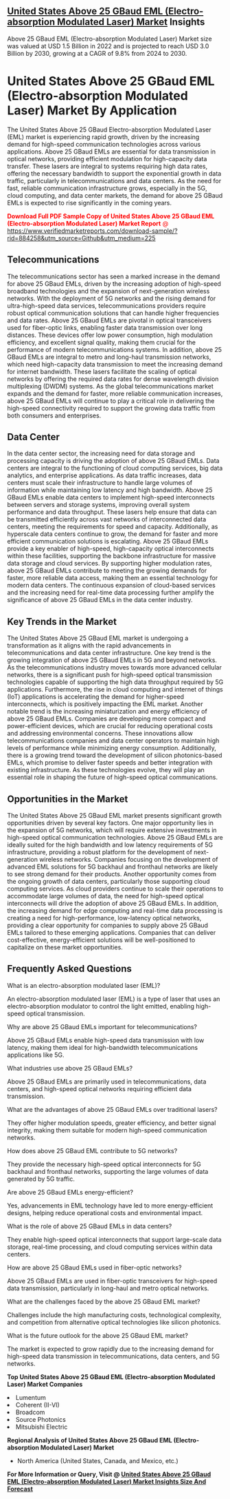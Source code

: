 <h2><a href="https://www.verifiedmarketreports.com/download-sample/?rid=884258&amp;utm_source=Github&amp;utm_medium=225" target="_blank">United States Above 25 GBaud EML (Electro-absorption Modulated Laser) Market</a> Insights</h2><p>Above 25 GBaud EML (Electro-absorption Modulated Laser) Market size was valued at USD 1.5 Billion in 2022 and is projected to reach USD 3.0 Billion by 2030, growing at a CAGR of 9.8% from 2024 to 2030.</p><p><h1>United States Above 25 GBaud EML (Electro-absorption Modulated Laser) Market By Application</h1> <p>The United States Above 25 GBaud Electro-absorption Modulated Laser (EML) market is experiencing rapid growth, driven by the increasing demand for high-speed communication technologies across various applications. Above 25 GBaud EMLs are essential for data transmission in optical networks, providing efficient modulation for high-capacity data transfer. These lasers are integral to systems requiring high data rates, offering the necessary bandwidth to support the exponential growth in data traffic, particularly in telecommunications and data centers. As the need for fast, reliable communication infrastructure grows, especially in the 5G, cloud computing, and data center markets, the demand for above 25 GBaud EMLs is expected to rise significantly in the coming years. <p><span class=""><span style="color: #ff0000;"><strong>Download Full PDF Sample Copy of United States Above 25 GBaud EML (Electro-absorption Modulated Laser) Market Report</strong> @ </span><a href="https://www.verifiedmarketreports.com/download-sample/?rid=884258&amp;utm_source=Github&amp;utm_medium=225" target="_blank">https://www.verifiedmarketreports.com/download-sample/?rid=884258&amp;utm_source=Github&amp;utm_medium=225</a></span></p></p> <h2>Telecommunications</h2> <p>The telecommunications sector has seen a marked increase in the demand for above 25 GBaud EMLs, driven by the increasing adoption of high-speed broadband technologies and the expansion of next-generation wireless networks. With the deployment of 5G networks and the rising demand for ultra-high-speed data services, telecommunications providers require robust optical communication solutions that can handle higher frequencies and data rates. Above 25 GBaud EMLs are pivotal in optical transceivers used for fiber-optic links, enabling faster data transmission over long distances. These devices offer low power consumption, high modulation efficiency, and excellent signal quality, making them crucial for the performance of modern telecommunications systems. In addition, above 25 GBaud EMLs are integral to metro and long-haul transmission networks, which need high-capacity data transmission to meet the increasing demand for internet bandwidth. These lasers facilitate the scaling of optical networks by offering the required data rates for dense wavelength division multiplexing (DWDM) systems. As the global telecommunications market expands and the demand for faster, more reliable communication increases, above 25 GBaud EMLs will continue to play a critical role in delivering the high-speed connectivity required to support the growing data traffic from both consumers and enterprises. <h2>Data Center</h2> <p>In the data center sector, the increasing need for data storage and processing capacity is driving the adoption of above 25 GBaud EMLs. Data centers are integral to the functioning of cloud computing services, big data analytics, and enterprise applications. As data traffic increases, data centers must scale their infrastructure to handle large volumes of information while maintaining low latency and high bandwidth. Above 25 GBaud EMLs enable data centers to implement high-speed interconnects between servers and storage systems, improving overall system performance and data throughput. These lasers help ensure that data can be transmitted efficiently across vast networks of interconnected data centers, meeting the requirements for speed and capacity. Additionally, as hyperscale data centers continue to grow, the demand for faster and more efficient communication solutions is escalating. Above 25 GBaud EMLs provide a key enabler of high-speed, high-capacity optical interconnects within these facilities, supporting the backbone infrastructure for massive data storage and cloud services. By supporting higher modulation rates, above 25 GBaud EMLs contribute to meeting the growing demands for faster, more reliable data access, making them an essential technology for modern data centers. The continuous expansion of cloud-based services and the increasing need for real-time data processing further amplify the significance of above 25 GBaud EMLs in the data center industry. <h2>Key Trends in the Market</h2> <p>The United States Above 25 GBaud EML market is undergoing a transformation as it aligns with the rapid advancements in telecommunications and data center infrastructure. One key trend is the growing integration of above 25 GBaud EMLs in 5G and beyond networks. As the telecommunications industry moves towards more advanced cellular networks, there is a significant push for high-speed optical transmission technologies capable of supporting the high data throughput required by 5G applications. Furthermore, the rise in cloud computing and internet of things (IoT) applications is accelerating the demand for higher-speed interconnects, which is positively impacting the EML market. Another notable trend is the increasing miniaturization and energy efficiency of above 25 GBaud EMLs. Companies are developing more compact and power-efficient devices, which are crucial for reducing operational costs and addressing environmental concerns. These innovations allow telecommunications companies and data center operators to maintain high levels of performance while minimizing energy consumption. Additionally, there is a growing trend toward the development of silicon photonics-based EMLs, which promise to deliver faster speeds and better integration with existing infrastructure. As these technologies evolve, they will play an essential role in shaping the future of high-speed optical communications. <h2>Opportunities in the Market</h2> <p>The United States Above 25 GBaud EML market presents significant growth opportunities driven by several key factors. One major opportunity lies in the expansion of 5G networks, which will require extensive investments in high-speed optical communication technologies. Above 25 GBaud EMLs are ideally suited for the high bandwidth and low latency requirements of 5G infrastructure, providing a robust platform for the development of next-generation wireless networks. Companies focusing on the development of advanced EML solutions for 5G backhaul and fronthaul networks are likely to see strong demand for their products. Another opportunity comes from the ongoing growth of data centers, particularly those supporting cloud computing services. As cloud providers continue to scale their operations to accommodate large volumes of data, the need for high-speed optical interconnects will drive the adoption of above 25 GBaud EMLs. In addition, the increasing demand for edge computing and real-time data processing is creating a need for high-performance, low-latency optical networks, providing a clear opportunity for companies to supply above 25 GBaud EMLs tailored to these emerging applications. Companies that can deliver cost-effective, energy-efficient solutions will be well-positioned to capitalize on these market opportunities. <h2>Frequently Asked Questions</h2> <p>What is an electro-absorption modulated laser (EML)?</p> <p>An electro-absorption modulated laser (EML) is a type of laser that uses an electro-absorption modulator to control the light emitted, enabling high-speed optical transmission.</p> <p>Why are above 25 GBaud EMLs important for telecommunications?</p> <p>Above 25 GBaud EMLs enable high-speed data transmission with low latency, making them ideal for high-bandwidth telecommunications applications like 5G.</p> <p>What industries use above 25 GBaud EMLs?</p> <p>Above 25 GBaud EMLs are primarily used in telecommunications, data centers, and high-speed optical networks requiring efficient data transmission.</p> <p>What are the advantages of above 25 GBaud EMLs over traditional lasers?</p> <p>They offer higher modulation speeds, greater efficiency, and better signal integrity, making them suitable for modern high-speed communication networks.</p> <p>How does above 25 GBaud EML contribute to 5G networks?</p> <p>They provide the necessary high-speed optical interconnects for 5G backhaul and fronthaul networks, supporting the large volumes of data generated by 5G traffic.</p> <p>Are above 25 GBaud EMLs energy-efficient?</p> <p>Yes, advancements in EML technology have led to more energy-efficient designs, helping reduce operational costs and environmental impact.</p> <p>What is the role of above 25 GBaud EMLs in data centers?</p> <p>They enable high-speed optical interconnects that support large-scale data storage, real-time processing, and cloud computing services within data centers.</p> <p>How are above 25 GBaud EMLs used in fiber-optic networks?</p> <p>Above 25 GBaud EMLs are used in fiber-optic transceivers for high-speed data transmission, particularly in long-haul and metro optical networks.</p> <p>What are the challenges faced by the above 25 GBaud EML market?</p> <p>Challenges include the high manufacturing costs, technological complexity, and competition from alternative optical technologies like silicon photonics.</p> <p>What is the future outlook for the above 25 GBaud EML market?</p> <p>The market is expected to grow rapidly due to the increasing demand for high-speed data transmission in telecommunications, data centers, and 5G networks.</p> </p><p><strong>Top United States Above 25 GBaud EML (Electro-absorption Modulated Laser) Market Companies</strong></p><div data-test-id=""><p><li>Lumentum</li><li> Coherent (II-VI)</li><li> Broadcom</li><li> Source Photonics</li><li> Mitsubishi Electric</li></p><div><strong>Regional Analysis of&nbsp;United States Above 25 GBaud EML (Electro-absorption Modulated Laser) Market</strong></div><ul><li dir="ltr"><p dir="ltr">North America&nbsp;(United States, Canada, and Mexico, etc.)</p></li></ul><p><strong>For More Information or Query, Visit @&nbsp;</strong><strong><a href="https://www.verifiedmarketreports.com/product/above-25-gbaud-eml-electro-absorption-modulated-laser-market/?utm_source=Github&amp;utm_medium=225" target="_blank">United States Above 25 GBaud EML (Electro-absorption Modulated Laser) Market Insights Size And Forecast</a></strong></p></div>
